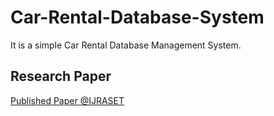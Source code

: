 # Car-Rental-Database-System
 It is a simple Car Rental Database Management System.

## Research Paper
 [Published Paper @IJRASET](https://doi.org/10.22214/ijraset.2021.36339)
